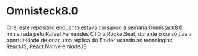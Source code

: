 # Omnisteck8.0

Criei este repositrio enquanto estava cursando a semana Omnistack8.0 ministrada pelo Rafael Fernandes CTO a RocketSeat, durante o curso tive a oportunidade de criar uma 
replica do Tinder usando as tecnologias ReactJS, React Native e NodeJS
